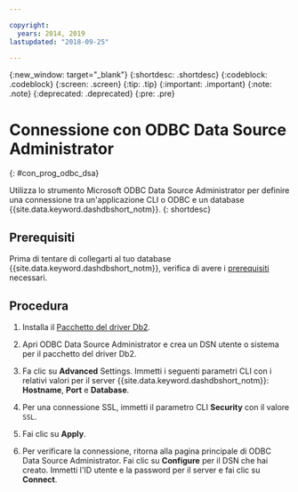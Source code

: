 ```yaml
---

copyright:
  years: 2014, 2019
lastupdated: "2018-09-25"

---
```


<!-- Attribute definitions --> 
{:new_window: target="_blank"}
{:shortdesc: .shortdesc}
{:codeblock: .codeblock}
{:screen: .screen}
{:tip: .tip}
{:important: .important}
{:note: .note}
{:deprecated: .deprecated}
{:pre: .pre}

# Connessione con ODBC Data Source Administrator
{: #con_prog_odbc_dsa}

Utilizza lo strumento Microsoft ODBC Data Source Administrator per definire una connessione tra un'applicazione CLI o ODBC e un database {{site.data.keyword.dashdbshort_notm}}.
{: shortdesc}

## Prerequisiti

Prima di tentare di collegarti al tuo database {{site.data.keyword.dashdbshort_notm}}, verifica di avere i [prerequisiti](connecting.html#prereqs) necessari.

<!-- Before you can connect to your database, you must perform the following steps:

- [Verify prerequisites](prereqs.html), including installing driver packages, configuring your local environment, and downloading SSL certificates (if needed)
- Collect [connection information](credentials.html), including database details such as host name and port numbers, and connection credentials such as user ID and password -->

## Procedura

1. Installa il [Pacchetto del driver Db2](driver_pkg.html).

2. Apri ODBC Data Source Administrator e crea un DSN utente o sistema per il pacchetto del driver Db2.
    
3. Fa clic su **Advanced** Settings. Immetti i seguenti parametri CLI con i relativi valori per il server {{site.data.keyword.dashdbshort_notm}}: **Hostname**, **Port** e **Database**.
    
4. Per una connessione SSL, immetti il parametro CLI **Security** con il valore `SSL`.
    
5. Fai clic su **Apply**.
    
6. Per verificare la connessione, ritorna alla pagina principale di ODBC Data Source Administrator. Fai clic su **Configure** per il DSN che hai creato. Immetti l'ID utente e la password per il server e fai clic su **Connect**.

